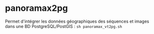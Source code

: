 # panoramax2pg

Permet d'intégrer les données géographiques des séquences et images dans une BD PostgreSQL/PostGIS : `sh panoramax_vt2pg.sh`
